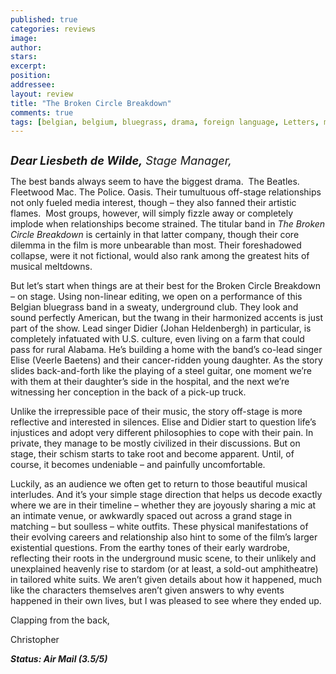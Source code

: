 ```yaml
---
published: true
categories: reviews
image:
author: 
stars: 
excerpt: 
position: 
addressee: 
layout: review
title: "The Broken Circle Breakdown"
comments: true
tags: [belgian, belgium, bluegrass, drama, foreign language, Letters, music, Oscars 2014]
---
```

<div><p><span class="full-image-block ssNonEditable"><span><a href="/letters/2014/2/5/the-broken-circle-breakdown.html"><img src="http://static.squarespace.com/static/5005f6bcc4aa41161b33e89e/5329cf1fe4b07c068ebf74de/5329cf1fe4b07c068ebf7956/1391618573203/The%20Broken%20Circle%20Breakdown.jpg" alt="" /></a></span></span></p>
<p class="Body"><em><span style="font-size:130%;"><strong>Dear Liesbeth de Wilde,</strong> Stage Manager,</span></em></p>
<p class="Body">The best bands always seem to have the biggest drama.&nbsp; The Beatles. Fleetwood Mac. The Police. Oasis. Their tumultuous off-stage relationships not only fueled media interest, though &ndash; they also fanned their artistic flames.&nbsp; Most groups, however, will simply fizzle away or completely implode when relationships become strained. The titular band in <em>The</em> <em>Broken Circle Breakdown</em> is certainly in that latter company, though their core dilemma in the film is more unbearable than most. Their foreshadowed collapse, were it not fictional, would also rank among the greatest hits of musical meltdowns.</p>
<p class="Body">But let&rsquo;s start when things are at their best for the Broken Circle Breakdown &ndash; on stage. Using non-linear editing, we open on a performance of this Belgian bluegrass band in a sweaty, underground club. They look and sound perfectly American, but the twang in their harmonized accents is just part of the show. Lead singer Didier (Johan Heldenbergh) in particular, is completely infatuated with U.S. culture, even living on a farm that could pass for rural Alabama. He&rsquo;s building a home with the band&rsquo;s co-lead singer Elise (Veerle Baetens) and their cancer-ridden young daughter. As the story slides back-and-forth like the playing of a steel guitar, one moment we&rsquo;re with them at their daughter&rsquo;s side in the hospital, and the next we&rsquo;re witnessing her conception in the back of a pick-up truck.</p>
<p class="Body">Unlike the irrepressible pace of their music, the story off-stage is more reflective and interested in silences. Elise and Didier start to question life&rsquo;s injustices and adopt very different philosophies to cope with their pain. In private, they manage to be mostly civilized in their discussions. But on stage, their schism starts to take root and become apparent. Until, of course, it becomes undeniable &ndash; and painfully uncomfortable.</p>
<p class="Body">Luckily, as an audience we often get to return to those beautiful musical interludes. And it&rsquo;s your simple stage direction that helps us decode exactly where we are in their timeline &ndash; whether they are joyously sharing a mic at an intimate venue, or awkwardly spaced out across a grand stage in matching &ndash; but soulless &ndash; white outfits. These physical manifestations of their evolving careers and relationship also hint to some of the film&rsquo;s larger existential questions. From the earthy tones of their early wardrobe, reflecting their roots in the underground music scene, to their unlikely and unexplained heavenly rise to stardom (or at least, a sold-out amphitheatre) in tailored white suits. We aren&rsquo;t given details about how it happened, much like the characters themselves aren&rsquo;t given answers to why events happened in their own lives, but I was pleased to see where they ended up.</p>
<p class="Body">Clapping from the back,</p>
<p class="Body">Christopher</p>
<p class="Body"><strong><em>Status: Air Mail (3.5/5)</em></strong></p></div>
